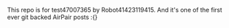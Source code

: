 This repo is for test47007365 by Robot41423119415. And it's one of the first ever git backed AirPair posts :{}
